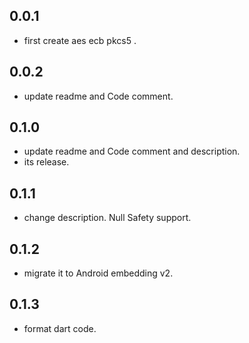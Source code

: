 ## 0.0.1

* first create aes ecb pkcs5 .

## 0.0.2

* update readme and Code comment.

## 0.1.0
* update readme and Code comment and description.
* its release.

## 0.1.1
* change description. Null Safety support.

## 0.1.2
* migrate it to Android embedding v2.

## 0.1.3
* format dart code.